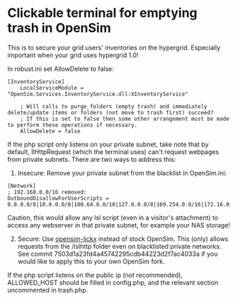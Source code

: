 # Clickable terminal for emptying trash in OpenSim

This is to secure your grid users' inventories on the hypergrid.
Especially important when your grid uses hypergrid 1.0!

In robust.ini set AllowDelete to false:
```
[InventoryService]
    LocalServiceModule = "OpenSim.Services.InventoryService.dll:XInventoryService"

    ; Will calls to purge folders (empty trash) and immediately delete/update items or folders (not move to trash first) succeed?
    ; If this is set to false then some other arrangement must be made to perform these operations if necessary.
    AllowDelete = false
```

If the php script only listens on your private subnet, take note that
by default, llHttpRequest (which the terminal uses) can't request webpages
from private subnets. There are two ways to address this:

1. Insecure: Remove your private subnet from the blacklist in OpenSim.ini:
```
[Network]
; 192.168.0.0/16 removed:
OutboundDisallowForUserScripts = 0.0.0.0/8|10.0.0.0/8|100.64.0.0/10|127.0.0.0/8|169.254.0.0/16|172.16.0.0/12|192.0.0.0/24|192.0.2.0/24|192.88.99.0/24|198.18.0.0/15|198.51.100.0/24|203.0.113.0/24|224.0.0.0/4|240.0.0.0/4|255.255.255.255/32
```
Caution, this would allow any lsl script (even in a visitor's attachment) to
access any webserver in that private subnet, for example your NAS storage!

2. Secure: Use [opensim-lickx](https://github.com/lickx/opensim-lickx) instead of stock OpenSim.
This (only) allows requests from the /lslhttp folder even on blacklisted private networks.
See commit 7503d1a23fd4a45742295cdb44223d2f7ac4033a if you would like to apply this
to your own OpenSim fork.


If the php script listens on the public ip (not recommended), ALLOWED_HOST should
be filled in config.php, and the relevant section uncommented in trash.php.
